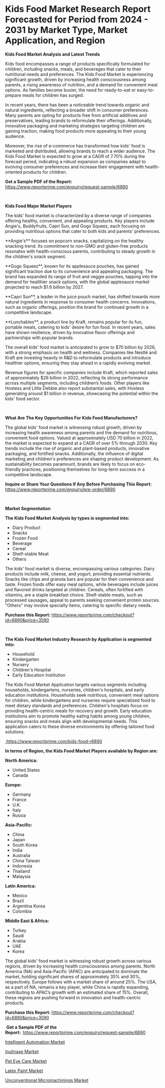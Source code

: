 <p><h1>Kids Food Market Research Report Forecasted for Period from 2024 -  2031 by Market Type, Market Application, and Region</h1></p><p><strong>Kids Food Market Analysis and Latest Trends</strong></p>
<p><p>Kids food encompasses a range of products specifically formulated for children, including snacks, meals, and beverages that cater to their nutritional needs and preferences. The Kids Food Market is experiencing significant growth, driven by increasing health consciousness among parents, a rising awareness of nutrition, and a demand for convenient meal options. As families become busier, the need for ready-to-eat or easy-to-prepare meals for children has surged.</p><p>In recent years, there has been a noticeable trend towards organic and natural ingredients, reflecting a broader shift in consumer preferences. Many parents are opting for products free from artificial additives and preservatives, leading brands to reformulate their offerings. Additionally, innovative packaging and marketing strategies targeting children are gaining traction, making food products more appealing to their young audience.</p><p>Moreover, the rise of e-commerce has transformed how kids' food is marketed and distributed, allowing brands to reach a wider audience. The Kids Food Market is expected to grow at a CAGR of 7.70% during the forecast period, indicating a robust expansion as companies adapt to evolving consumer preferences and increase their engagement with health-oriented products for children.</p></p>
<p><strong>Get a Sample PDF of the Report:&nbsp;</strong> <a href="https://www.reportprime.com/enquiry/request-sample/6890">https://www.reportprime.com/enquiry/request-sample/6890</a></p>
<p>&nbsp;</p>
<p><strong>Kids Food Major Market Players</strong></p>
<p><p>The kids' food market is characterized by a diverse range of companies offering healthy, convenient, and appealing products. Key players include Angie's, Buddyfruits, Capri Sun, and Gogo Squeez, each focusing on providing nutritious options that cater to both kids and parents' preferences.</p><p>**Angie's** focuses on popcorn snacks, capitalizing on the healthy snacking trend. Its commitment to non-GMO and gluten-free products resonates with health-conscious parents, contributing to steady growth in the children's snack segment.</p><p>**Gogo Squeez**, known for its applesauce pouches, has gained significant traction due to its convenience and appealing packaging. The brand has expanded its range of fruit and veggie pouches, tapping into the demand for healthier snack options, with the global applesauce market projected to reach $1.6 billion by 2027.</p><p>**Capri Sun**, a leader in the juice pouch market, has shifted towards more natural ingredients in response to consumer health concerns. Innovations, such as organic offerings, position the brand for continued growth in a competitive landscape.</p><p>**Lunchables**, a product line by Kraft, remains popular for its fun, portable meals, catering to kids' desire for fun food. In recent years, sales have shown resilience, driven by innovative flavor offerings and partnerships with popular brands.</p><p>The overall kids' food market is anticipated to grow to $70 billion by 2026, with a strong emphasis on health and wellness. Companies like Nestlé and Kraft are investing heavily in R&D to reformulate products and introduce healthier options, ensuring they stay ahead in a rapidly evolving market.</p><p>Revenue figures for specific companies include Kraft, which reported sales of approximately $26 billion in 2022, reflecting its strong performance across multiple segments, including children’s foods. Other players like Hostess and Little Debbie also report substantial sales, with Hostess generating around $1 billion in revenue, showcasing the potential within the kids' food sector.</p></p>
<p>&nbsp;</p>
<p><strong>What Are The Key Opportunities For Kids Food Manufacturers?</strong></p>
<p><p>The global kids' food market is witnessing robust growth, driven by increasing health awareness among parents and the demand for nutritious, convenient food options. Valued at approximately USD 70 billion in 2022, the market is expected to expand at a CAGR of over 5% through 2030. Key trends include the rise of organic and plant-based products, innovative packaging, and fortified snacks. Additionally, the influence of digital marketing and children's preferences are shaping product development. As sustainability becomes paramount, brands are likely to focus on eco-friendly practices, positioning themselves for long-term success in a competitive landscape.</p></p>
<p><strong>Inquire or Share Your Questions If Any Before Purchasing This Report:</strong> <a href="https://www.reportprime.com/enquiry/pre-order/6890">https://www.reportprime.com/enquiry/pre-order/6890</a></p>
<p>&nbsp;</p>
<p><strong>Market Segmentation</strong></p>
<p><strong>The Kids Food Market Analysis by types is segmented into:</strong></p>
<p><ul><li>Diary Product</li><li>Snacks</li><li>Frozen Food</li><li>Beverage</li><li>Cereal</li><li>Shelf-stable Meat</li><li>Others</li></ul></p>
<p><p>The kids' food market is diverse, encompassing various categories. Dairy products include milk, cheese, and yogurt, providing essential nutrients. Snacks like chips and granola bars are popular for their convenience and taste. Frozen foods offer easy meal options, while beverages include juices and flavored drinks targeted at children. Cereals, often fortified with vitamins, are a staple breakfast choice. Shelf-stable meats, such as processed sausages, appeal to parents seeking convenient protein sources. "Others" may involve specialty items, catering to specific dietary needs.</p></p>
<p><strong>Purchase this Report:&nbsp;</strong><a href="https://www.reportprime.com/checkout?id=6890&price=3590">https://www.reportprime.com/checkout?id=6890&price=3590</a></p>
<p>&nbsp;</p>
<p><strong>The Kids Food Market Industry Research by Application is segmented into:</strong></p>
<p><ul><li>Household</li><li>Kindergarten</li><li>Nursery</li><li>Children's Hospital</li><li>Early Education Institution</li></ul></p>
<p><p>The Kids Food Market Application targets various segments including households, kindergartens, nurseries, children's hospitals, and early education institutions. Households seek nutritious, convenient meal options for children, while kindergartens and nurseries require specialized food to meet dietary standards and preferences. Children's hospitals focus on providing health-centric meals for recovery and growth. Early education institutions aim to promote healthy eating habits among young children, ensuring snacks and meals align with developmental needs. This application caters to these diverse environments by offering tailored food solutions.</p></p>
<p><a href="https://www.reportprime.com/kids-food-r6890">&nbsp;https://www.reportprime.com/kids-food-r6890</a></p>
<p><strong>In terms of Region, the Kids Food Market Players available by Region are:</strong></p>
<p>
    <p> <strong> North America: </strong>
        <ul>
            <li>United States</li>
            <li>Canada</li>
        </ul>
        </p> 
    <p> <strong> Europe: </strong>
        <ul>
            <li>Germany</li>
            <li>France</li>
            <li>U.K.</li>
            <li>Italy</li>
            <li>Russia</li>
        </ul>
        </p> 
    <p> <strong> Asia-Pacific: </strong>
        <ul>
            <li>China</li>
            <li>Japan</li>
            <li>South Korea</li>
            <li>India</li>
            <li>Australia</li>
            <li>China Taiwan</li>
            <li>Indonesia</li>
            <li>Thailand</li>
            <li>Malaysia</li>
        </ul>
        </p> 
    <p> <strong> Latin America: </strong>
        <ul>
            <li>Mexico</li>
            <li>Brazil</li>
            <li>Argentina Korea</li>
            <li>Colombia</li>
        </ul>
        </p> 
    <p> <strong> Middle East & Africa: </strong>
        <ul>
            <li>Turkey</li>
            <li>Saudi</li>
            <li>Arabia</li>
            <li>UAE</li>
            <li>Korea</li>
        </ul>
    </p>
    </p>
<p><p>The global kids' food market is witnessing robust growth across various regions, driven by increasing health consciousness among parents. North America (NA) and Asia-Pacific (APAC) are anticipated to dominate the market, holding significant shares of approximately 35% and 30%, respectively. Europe follows with a market share of around 25%. The USA, as a part of NA, remains a key player, while China is rapidly expanding, contributing to APAC’s growth with an estimated share of 15%. Overall, these regions are pushing forward in innovation and health-centric products.</p></p>
<p><strong>Purchase this Report: </strong><a href="https://www.reportprime.com/checkout?id=6890&price=3590">https://www.reportprime.com/checkout?id=6890&price=3590</a></p>
<p>&nbsp;<strong>Get a Sample PDF of the Report:&nbsp;&nbsp;</strong><a href="https://www.reportprime.com/enquiry/request-sample/6890">https://www.reportprime.com/enquiry/request-sample/6890</a></p>
<p><strong></strong></p>
<p><p><a href="https://medium.com/@billyrice626/future-ready-strategic-insights-into-the-global-intelligent-automation-market-2024-2031-614935dc6c30">Intelligent Automation Market</a></p><p><a href="https://www.linkedin.com/pulse/inulinase-market-insights-product-type-application-trends-8rz7f?trackingId=%2Bh9XDSgdSKC2zUDA%2ByymmA%3D%3D">Inulinase Market</a></p><p><a href="https://medium.com/@billyrice626/global-pet-eye-care-market-trends-forecasts-and-market-strategic-analysis-2024-2031-cef71dfd2765">Pet Eye Care Market</a></p><p><a href="https://www.linkedin.com/pulse/insights-latex-paint-market-players-size-geographical-regions-uttcf?trackingId=2hkj4N1LRmeARKvkLpm4UA%3D%3D">Latex Paint Market</a></p><p><a href="https://issuu.com/reportprime-2/docs/unconventional-micromachinings-mark_5ec0ad84e9823e">Unconventional Micromachinings Market</a></p></p>